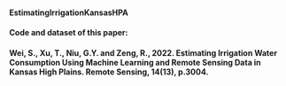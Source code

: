 #### EstimatingIrrigationKansasHPA
#### Code and dataset of this paper: 
#### Wei, S., Xu, T., Niu, G.Y. and Zeng, R., 2022. Estimating Irrigation Water Consumption Using Machine Learning and Remote Sensing Data in Kansas High Plains. Remote Sensing, 14(13), p.3004.
